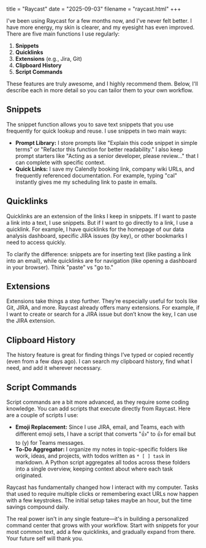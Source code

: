 title = "Raycast"
date = "2025-09-03"
filename = "raycast.html"
+++

I've been using Raycast for a few months now, and I've never felt better. I have more energy, my skin is clearer, and my eyesight has even improved. There are five main functions I use regularly:

1. **Snippets**
2. **Quicklinks**
3. **Extensions** (e.g., Jira, Git)
4. **Clipboard History**
5. **Script Commands**

These features are truly awesome, and I highly recommend them. Below, I'll describe each in more detail so you can tailor them to your own workflow.


## Snippets

The snippet function allows you to save text snippets that you use frequently for quick lookup and reuse. I use snippets in two main ways:

- **Prompt Library:** I store prompts like "Explain this code snippet in simple terms" or "Refactor this function for better readability." I also keep prompt starters like "Acting as a senior developer, please review..." that I can complete with specific context.
- **Quick Links:** I save my Calendly booking link, company wiki URLs, and frequently referenced documentation. For example, typing "cal" instantly gives me my scheduling link to paste in emails.


## Quicklinks

Quicklinks are an extension of the links I keep in snippets. If I want to paste a link into a text, I use snippets. But if I want to go directly to a link, I use a quicklink. For example, I have quicklinks for the homepage of our data analysis dashboard, specific JIRA issues (by key), or other bookmarks I need to access quickly.

To clarify the difference: snippets are for inserting text (like pasting a link into an email), while quicklinks are for navigation (like opening a dashboard in your browser). Think "paste" vs "go to."


## Extensions

Extensions take things a step further. They’re especially useful for tools like Git, JIRA, and more. Raycast already offers many extensions. For example, if I want to create or search for a JIRA issue but don’t know the key, I can use the JIRA extension.


## Clipboard History

The history feature is great for finding things I’ve typed or copied recently (even from a few days ago). I can search my clipboard history, find what I need, and add it wherever necessary.


## Script Commands

Script commands are a bit more advanced, as they require some coding knowledge. You can add scripts that execute directly from Raycast. Here are a couple of scripts I use:

- **Emoji Replacement:** Since I use JIRA, email, and Teams, each with different emoji sets, I have a script that converts ":thumbsup:" to 👍 for email but to (y) for Teams messages.
- **To-Do Aggregator:** I organize my notes in topic-specific folders like work, ideas, and projects, with todos written as `* [ ] task` in markdown. A Python script aggregates all todos across these folders into a single overview, keeping context about where each task originated.


Raycast has fundamentally changed how I interact with my computer. Tasks that used to require multiple clicks or remembering exact URLs now happen with a few keystrokes. The initial setup takes maybe an hour, but the time savings compound daily.

The real power isn't in any single feature—it's in building a personalized command center that grows with your workflow. Start with snippets for your most common text, add a few quicklinks, and gradually expand from there. Your future self will thank you.